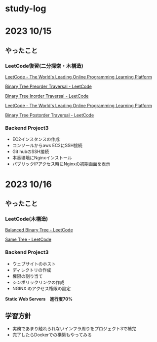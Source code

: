 # study-log

# 2023 10/15

## やったこと

### LeetCode復習(二分探索・木構造)

[LeetCode - The World's Leading Online Programming Learning Platform](https://leetcode.com/problems/search-in-rotated-sorted-array/description/)

[Binary Tree Preorder Traversal - LeetCode](https://leetcode.com/problems/binary-tree-preorder-traversal/description/)

[Binary Tree Inorder Traversal - LeetCode](https://leetcode.com/problems/binary-tree-inorder-traversal/description/)

[LeetCode - The World's Leading Online Programming Learning Platform](https://leetcode.com/problems/diameter-of-binary-tree/)

[Binary Tree Postorder Traversal - LeetCode](https://leetcode.com/problems/binary-tree-postorder-traversal/description/)

### Backend Project3
  - EC2インスタンスの作成
  - コンソールからaws EC2にSSH接続
  - Git hubのSSH接続
  - 本番環境にNginxインストール
  - パブリックIPアクセス時にNginxの初期画面を表示


# 2023 10/16

## やったこと

### LeetCode(木構造)

[Balanced Binary Tree - LeetCode](https://leetcode.com/problems/balanced-binary-tree/description/)

[Same Tree - LeetCode](https://leetcode.com/problems/same-tree/description/)

### Backend Project3
  - ウェブサイトのホスト
  - ディレクトリの作成
  - 権限の割り当て
  - シンボリックリンクの作成
  - NGINX のアクセス権限の設定
    
**Static Web Servers　進行度70%**
    
## 学習方針

- 実務であまり触れられないインフラ周りをプロジェクト3で補完
- 完了したらDockerでの構築もやってみる
